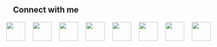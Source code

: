 <!-- HTML -->
<h2>Connect with me</h2>
<div class="social-links">
    <a href="https://www.facebook.com/mrxmehedi404" target="_blank"><img src="https://img.icons8.com/color/48/000000/facebook.png"/></a>
    <a href="https://www.youtube.com/@mrx-mehedi-404" target="_blank"><img src="https://img.icons8.com/color/48/000000/youtube-play.png"/></a>
    <a href="https://t.me/mrxmehedi404" target="_blank"><img src="https://img.icons8.com/color/48/000000/telegram-app.png"/></a>
    <a href="https://www.instagram.com/mrxmehedi404" target="_blank"><img src="https://img.icons8.com/color/48/000000/instagram-new.png"/></a>
    <a href="https://x.com/mrxmehedi404" target="_blank"><img src="https://img.icons8.com/color/48/000000/twitter--v1.png"/></a>
    <a href="https://call.imo.im/mrxmehedi404" target="_blank"><img src="https://img.icons8.com/color/48/000000/imo-messenger.png"/></a>
    <a href="https://wa.me/qr/CPVBVNDIEVWXH1" target="_blank"><img src="https://img.icons8.com/color/48/000000/whatsapp.png"/></a>
    <a href="https://www.google.com/" target="_blank"><img src="https://img.icons8.com/color/48/000000/domain.png"/></a>
</div>

<!-- CSS -->
<style>
    .social-links {
        display: flex;
        justify-content: center;
        gap: 20px;
        margin-top: 20px;
    }

    .social-links img {
        width: 50px;
        height: 50px;
        transition: transform 0.3s;
    }

    .social-links img:hover {
        transform: scale(1.2) rotate(10deg);
    }
</style>
